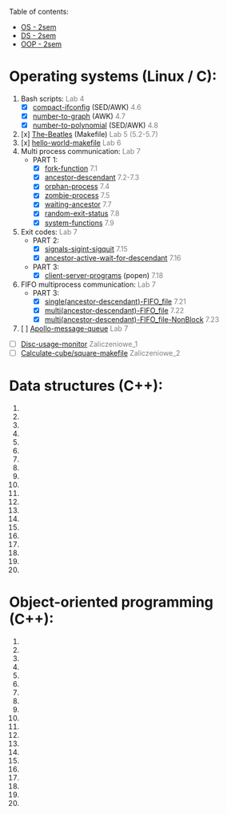 Table of contents:
* [OS - 2sem](https://github.com/RobertNeat#operating-systems-linux--c)
* [DS - 2sem](https://github.com/RobertNeat#data-structures-c)
* [OOP - 2sem](https://github.com/RobertNeat#object-oriented-programming-c)

# Operating systems (Linux / C):
1. Bash scripts: <span style="color:grey">Lab 4</span>
    * [x] [compact-ifconfig](https://github.com/RobertNeat/compact-ifconfig) (SED/AWK) <span style="color:grey"> 4.6</span>
    * [x] [number-to-graph](https://github.com/RobertNeat/number-to-graph) (AWK) <span style="color:grey"> 4.7</span>
    * [x] [number-to-polynomial](https://github.com/RobertNeat/number-to-polynomial) (SED/AWK) <span style="color:grey"> 4.8</span>
1. [x] [The-Beatles](https://github.com/RobertNeat/The-Beatles) (Makefile) <span style="color:grey">Lab 5 (5.2-5.7)</span>
1. [x] [hello-world-makefile](https://github.com/RobertNeat/hello-world-makefile) <span style="color:grey">Lab 6</span>
1. Multi process communication: <span style="color:grey">Lab 7</span>
    * PART 1:
        * [x] [fork-function](https://github.com/RobertNeat/fork-function) <span style="color:grey"> 7.1</span>
        * [x] [ancestor-descendant](https://github.com/RobertNeat/ancestor-descendant) <span style="color:grey"> 7.2-7.3</span>
        * [x] [orphan-process](https://github.com/RobertNeat/orphan-process) <span style="color:grey"> 7.4</span>
        * [x] [zombie-process](https://github.com/RobertNeat/zombie-process) <span style="color:grey"> 7.5</span>
        * [x] [waiting-ancestor](https://github.com/RobertNeat/waiting-ancestor) <span style="color:grey"> 7.7</span>
        * [x] [random-exit-status](https://github.com/RobertNeat/random-exit-status) <span style="color:grey"> 7.8</span>
        * [x] [system-functions](https://github.com/RobertNeat/system-functions) <span style="color:grey"> 7.9</span>
1. Exit codes: <span style="color:grey">Lab 7</span>
    * PART 2:
        * [x] [signals-sigint-sigquit](https://github.com/RobertNeat/signals-sigint-sigquit) <span style="color:grey"> 7.15</span>
        * [x] [ancestor-active-wait-for-descendant](https://github.com/RobertNeat/ancestor-active-wait-for-descendant) <span style="color:grey"> 7.16</span>
    * PART 3:
        * [X] [client-server-programs](https://github.com/RobertNeat/client-server-programs) (popen)<span style="color:grey"> 7.18</span>
1. FIFO multiprocess communication: <span style="color:grey">Lab 7</span>
    * PART 3:
        * [x] [single(ancestor-descendant)-FIFO_file](https://github.com/RobertNeat/single-ancestor-descendant--FIFO_file) <span style="color:grey"> 7.21</span>
        * [x] [multi(ancestor-descendant)-FIFO_file](https://github.com/RobertNeat/multi-ancestor-descendant--FIFO_file) <span style="color:grey"> 7.22</span>
        * [x] [multi(ancestor-descendant)-FIFO_file-NonBlock](https://github.com/RobertNeat/multi-ancestor-descendant--FIFO_file-NonBlock) <span style="color:grey"> 7.23</span>
1. [ ] [Apollo-message-queue]() <span style="color:grey">Lab 7</span>
- [ ] [Disc-usage-monitor]() <span style="color:grey">Zaliczeniowe_1 </span>
- [ ] [Calculate-cube/square-makefile]() <span style="color:grey">Zaliczeniowe_2 </span>

# Data structures (C++):
1. 
1. 
1. 
1. 
1. 
1. 
1. 
1. 
1. 
1. 
1. 
1. 
1. 
1. 
1. 
1. 
1. 
1. 
1. 
1. 

# Object-oriented programming (C++):
1. 
1. 
1. 
1. 
1. 
1. 
1. 
1. 
1. 
1. 
1. 
1. 
1. 
1. 
1. 
1. 
1. 
1. 
1. 
1. 


<!--<input type="checkbox" disabled />-->
<!--<input type="checkbox" checked />-->
